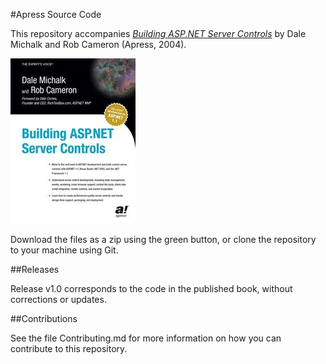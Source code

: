 #Apress Source Code

This repository accompanies [*Building ASP.NET Server Controls*](http://www.apress.com/9781590591406) by Dale Michalk and Rob Cameron (Apress, 2004).

![Cover image](9781590591406.jpg)

Download the files as a zip using the green button, or clone the repository to your machine using Git.

##Releases

Release v1.0 corresponds to the code in the published book, without corrections or updates.

##Contributions

See the file Contributing.md for more information on how you can contribute to this repository.
